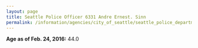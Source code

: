 ```yaml
---
layout: page
title: Seattle Police Officer 6331 Andre Ernest. Sinn
permalink: /information/agencies/city_of_seattle/seattle_police_department/copbook/6331/
---
```


**Age as of Feb. 24, 2016:** 44.0
